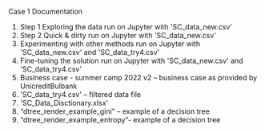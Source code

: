 Case 1 Documentation  
1.	Step 1 Exploring the data run on Jupyter with 'SC_data_new.csv'  
2.	Step 2 Quick & dirty run on  Jupyter with 'SC_data_new.csv'  
3.	Experimenting with other methods run on Jupyter with 'SC_data_new.csv' and 'SC_data_try4.csv'  
4.	Fine-tuning the solution run on Jupyter with 'SC_data_new.csv' and 'SC_data_try4.csv'  
5.	Business case - summer camp 2022 v2 – business case as provided by UnicreditBulbank  
7.	'SC_data_try4.csv' – filtered data file  
8.	'SC_Data_Disctionary.xlsx'  
9.	“dtree_render_example_gini” – example of a decision tree  
10.	“dtree_render_example_entropy”- example of a decision tree  

